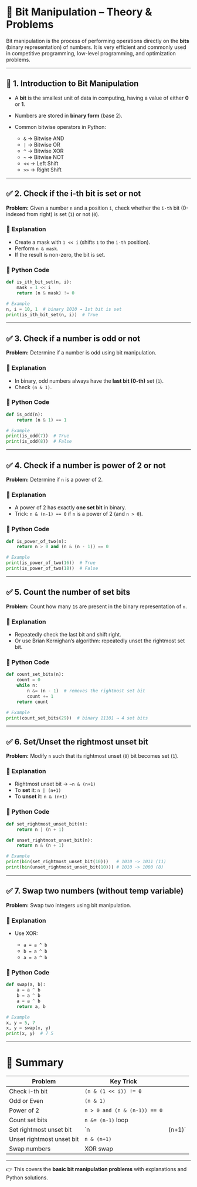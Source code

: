 # 🧩 Bit Manipulation – Theory & Problems

Bit manipulation is the process of performing operations directly on the **bits** (binary representation) of numbers. It is very efficient and commonly used in competitive programming, low-level programming, and optimization problems.

---

## 📘 1. Introduction to Bit Manipulation

* A **bit** is the smallest unit of data in computing, having a value of either **0** or **1**.
* Numbers are stored in **binary form** (base 2).
* Common bitwise operators in Python:

  * `&` → Bitwise AND
  * `|` → Bitwise OR
  * `^` → Bitwise XOR
  * `~` → Bitwise NOT
  * `<<` → Left Shift
  * `>>` → Right Shift

---

## ✅ 2. Check if the i-th bit is set or not

**Problem:** Given a number `n` and a position `i`, check whether the `i-th` bit (0-indexed from right) is set (`1`) or not (`0`).

### 🔹 Explanation

* Create a mask with `1 << i` (shifts `1` to the `i-th` position).
* Perform `n & mask`.
* If the result is non-zero, the bit is set.

### 🔹 Python Code

```python
def is_ith_bit_set(n, i):
    mask = 1 << i
    return (n & mask) != 0

# Example
n, i = 10, 1  # binary 1010 → 1st bit is set
print(is_ith_bit_set(n, i))  # True
```

---

## ✅ 3. Check if a number is odd or not

**Problem:** Determine if a number is odd using bit manipulation.

### 🔹 Explanation

* In binary, odd numbers always have the **last bit (0-th)** set (`1`).
* Check `(n & 1)`.

### 🔹 Python Code

```python
def is_odd(n):
    return (n & 1) == 1

# Example
print(is_odd(7))  # True
print(is_odd(8))  # False
```

---

## ✅ 4. Check if a number is power of 2 or not

**Problem:** Determine if `n` is a power of 2.

### 🔹 Explanation

* A power of 2 has exactly **one set bit** in binary.
* Trick: `n & (n-1) == 0` if `n` is a power of 2 (and `n > 0`).

### 🔹 Python Code

```python
def is_power_of_two(n):
    return n > 0 and (n & (n - 1)) == 0

# Example
print(is_power_of_two(16))  # True
print(is_power_of_two(18))  # False
```

---

## ✅ 5. Count the number of set bits

**Problem:** Count how many `1`s are present in the binary representation of `n`.

### 🔹 Explanation

* Repeatedly check the last bit and shift right.
* Or use Brian Kernighan’s algorithm: repeatedly unset the rightmost set bit.

### 🔹 Python Code

```python
def count_set_bits(n):
    count = 0
    while n:
        n &= (n - 1)  # removes the rightmost set bit
        count += 1
    return count

# Example
print(count_set_bits(29))  # binary 11101 → 4 set bits
```

---

## ✅ 6. Set/Unset the rightmost unset bit

**Problem:** Modify `n` such that its rightmost unset (`0`) bit becomes set (`1`).

### 🔹 Explanation

* Rightmost unset bit → `~n & (n+1)`
* To **set** it: `n | (n+1)`
* To **unset** it: `n & (n+1)`

### 🔹 Python Code

```python
def set_rightmost_unset_bit(n):
    return n | (n + 1)

def unset_rightmost_unset_bit(n):
    return n & (n + 1)

# Example
print(bin(set_rightmost_unset_bit(10)))   # 1010 -> 1011 (11)
print(bin(unset_rightmost_unset_bit(10))) # 1010 -> 1000 (8)
```

---

## ✅ 7. Swap two numbers (without temp variable)

**Problem:** Swap two integers using bit manipulation.

### 🔹 Explanation

* Use XOR:

  * `a = a ^ b`
  * `b = a ^ b`
  * `a = a ^ b`

### 🔹 Python Code

```python
def swap(a, b):
    a = a ^ b
    b = a ^ b
    a = a ^ b
    return a, b

# Example
x, y = 5, 7
x, y = swap(x, y)
print(x, y)  # 7 5
```

---

# 🎯 Summary

| Problem                   | Key Trick                    |         |
| ------------------------- | ---------------------------- | ------- |
| Check i-th bit            | `(n & (1 << i)) != 0`        |         |
| Odd or Even               | `(n & 1)`                    |         |
| Power of 2                | `n > 0 and (n & (n-1)) == 0` |         |
| Count set bits            | `n &= (n-1)` loop            |         |
| Set rightmost unset bit   | \`n                          | (n+1)\` |
| Unset rightmost unset bit | `n & (n+1)`                  |         |
| Swap numbers              | XOR swap                     |         |

---

👉 This covers the **basic bit manipulation problems** with explanations and Python solutions.
